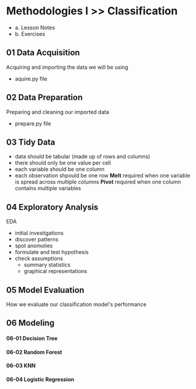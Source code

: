 # Methodologies I >> Classification
- a. Lesson Notes
- b. Exercises

## 01  Data Acquisition
Acquiring and importing the data we will be using
- aquire.py file

## 02  Data Preparation
Preparing and cleaning our imported data
- prepare.py file

## 03  Tidy Data
- data should be tabular (made up of rows and columns)
- there should only be one value per cell
- each variable should be one column
- each observation shpould be one row
<b>Melt</b> required when one variable is spread across multiple columns
<b>Pivot</b> required when one column contains multiple variables

## 04  Exploratory Analysis
EDA
- initial investigations
- discover patterns
- spot anomolies
- formulate and test hypothesis
- check assumptions
    - summary statistics
    - graphical representations

## 05  Model Evaluation
How we evaluate our classification model's performance

## 06  Modeling
####    06-01   Decision Tree
####    06-02   Random Forest
####    06-03   KNN
####    06-04   Logistic Regression